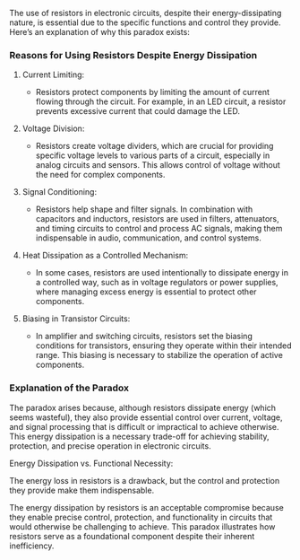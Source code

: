 The use of resistors in electronic circuits, despite their energy-dissipating nature, is essential due to the specific functions and control they provide. Here’s an explanation of why this paradox exists:

### Reasons for Using Resistors Despite Energy Dissipation

1. Current Limiting:
   - Resistors protect components by limiting the amount of current flowing through the circuit. For example, in an LED circuit, a resistor prevents excessive current that could damage the LED.

2. Voltage Division:
   - Resistors create voltage dividers, which are crucial for providing specific voltage levels to various parts of a circuit, especially in analog circuits and sensors. This allows control of voltage without the need for complex components.

3. Signal Conditioning:
   - Resistors help shape and filter signals. In combination with capacitors and inductors, resistors are used in filters, attenuators, and timing circuits to control and process AC signals, making them indispensable in audio, communication, and control systems.

4. Heat Dissipation as a Controlled Mechanism:
   - In some cases, resistors are used intentionally to dissipate energy in a controlled way, such as in voltage regulators or power supplies, where managing excess energy is essential to protect other components.

5. Biasing in Transistor Circuits:
   - In amplifier and switching circuits, resistors set the biasing conditions for transistors, ensuring they operate within their intended range. This biasing is necessary to stabilize the operation of active components.

### Explanation of the Paradox

The paradox arises because, although resistors dissipate energy (which seems wasteful), they also provide essential control over current, voltage, and signal processing that is difficult or impractical to achieve otherwise. This energy dissipation is a necessary trade-off for achieving stability, protection, and precise operation in electronic circuits.

Energy Dissipation vs. Functional Necessity:

The energy loss in resistors is a drawback, but the control and protection they provide make them indispensable.

The energy dissipation by resistors is an acceptable compromise because they enable precise control, protection, and functionality in circuits that would otherwise be challenging to achieve. This paradox illustrates how resistors serve as a foundational component despite their inherent inefficiency.

